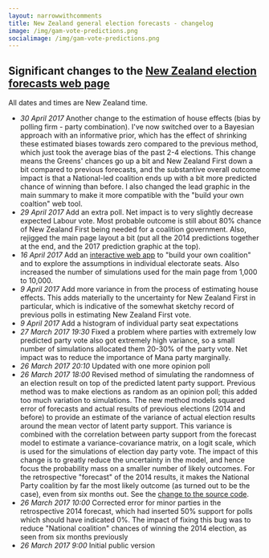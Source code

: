 ```yaml
---
layout: narrowwithcomments
title: New Zealand general election forecasts - changelog
image: /img/gam-vote-predictions.png
socialimage: /img/gam-vote-predictions.png
---
```

<p></p>

## Significant changes to the [New Zealand election forecasts web page](/elections/elections.html)

All dates and times are New Zealand time.

- *30 April 2017* Another change to the estimation of house effects (bias by polling firm - party combination).  I've now switched over to a Bayesian approach with an informative prior, which has the effect of shrinking these estimated biases towards zero compared to the previous method, which just took the average bias of the past 2-4 elections.  This change means the Greens' chances go up a bit and New Zealand First down a bit compared to previous forecasts, and the substantive overall outcome impact is that a National-led coalition ends up with a bit more predicted chance of winning than before.  I also changed the lead graphic in the main summary to make it more compatible with the "build your own coaltion" web tool.
- *29 April 2017* Add an extra poll.  Net impact is to very slightly decrease expected Labour vote.  Most probable outcome is still about 80% chance of New Zealand First being needed for a coalition government.  Also, rejigged the main page layout a bit (put all the 2014 predictions together at the end, and the 2017 prediction graphic at the top).
- *16 April 2017* Add an [interactive web app](https://ellisp.shinyapps.io/nz-election-2017/) to "build your own coalition" and to explore the assumptions in individual electorate seats.  Also increased the number of simulations used for the main page from 1,000 to 10,000.
- *9 April 2017* Add more variance in from the process of estimating house effects.  This adds materially to the uncertainty for New Zealand First in particular, which is indicative of the somewhat sketchy record of previous polls in estimating New Zealand First vote.
- *9 April 2017* Add a histogram of individual party seat expectations
- *27 March 2017 19:30* Fixed a problem where parties with extremely low predicted party vote also got extremely high variance, so a small number of simulations allocated them 20-30% of the party vote.  Net impact was to reduce the importance of Mana party marginally.
- *26 March 2017 20:10* Updated with one more opinion poll
- *26 March 2017 18:00* Revised method of simulating the randomness of an election result on top of the predicted latent party support.  Previous method was to make elections as random as an opinion poll; this added too much variation to simulations.  The new method models squared error of forecasts and actual results of previous elections (2014 and before) to provide an estimate of the variance of actual election results around the mean vector of latent party support.  This variance is combined with the correlation between party support from the forecast model to estimate a variance-covariance matrix, on a logit scale, which is used for the simulations of election day party vote.  The impact of this change is to greatly reduce the uncertainty in the model, and hence focus the probability mass on a smaller number of likely outcomes.  For the retrospective "forecast" of the 2014 results, it makes the National Party coalition by far the most likely outcome (as turned out to be the case), even from six months out.  See the [change to the source code](https://github.com/ellisp/nz-election-forecast/commit/5f64a509e10c8ef51ec6538ca9626c0f33c4b1e7).
- *26 March 2017 10:00* Corrected error for minor parties in the retrospective 2014 forecast, which had inserted 50% support for polls which should have indicated 0%.  The impact of fixing this bug was to reduce "National coalition" chances of winning the 2014 election, as seen from six months previously
- *26 March 2017 9:00* Initial public version